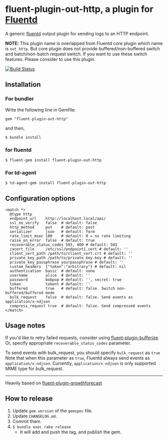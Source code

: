 # fluent-plugin-out-http, a plugin for [Fluentd](http://fluentd.org)

A generic [fluentd][1] output plugin for sending logs to an HTTP endpoint.

**NOTE:** This plugin name is overlapped from Fluentd core plugin which name is `out_http`. But core plugin does not provide buffered/non-buffered switch and batch/non-batch request switch. If you want to use these switch features. Please consider to use this plugin.

[![Build Status](https://travis-ci.org/fluent-plugins-nursery/fluent-plugin-out-http.svg?branch=master)](https://travis-ci.org/fluent-plugins-nursery/fluent-plugin-out-http)

## Installation

### For bundler

Write the following line in Gemfile:

```gemfile
gem "fluent-plugin-out-http"
```

and then,

```console
$ bundle install
```

### for fluentd

```console
$ fluent-gem install fluent-plugin-out-http
```

### For td-agent

```console
$ td-agent-gem install fluent-plugin-out-http
```

## Configuration options

    <match *>
      @type http
      endpoint_url    http://localhost.local/api/
      ssl_no_verify   false  # default: false
      http_method     put    # default: post
      serializer      json   # default: form
      rate_limit_msec 100    # default: 0 = no rate limiting
      raise_on_error  false  # default: true
      recoverable_status_codes 503, 400 # default: 503
      cacert_file     /etc/ssl/endpoint1.cert # default: ''
      client_cert_path /path/to/client_cert.crt # default: ''
      private_key_path /path/to/private_key.key # default: ''
      private_key_passphrase yourpassphrase # default: ''
      custom_headers  {"token":"arbitrary"} # default: nil
      authentication  basic  # default: none
      username        alice  # default: ''
      password        bobpop # default: '', secret: true
      token           tokent # default: ''
      buffered        true   # default: false. Switch non-buffered/buffered mode
      bulk_request    false  # default: false. Send events as application/x-ndjson
      compress_request true  # default: false. Send compressed events
    </match>

## Usage notes

If you'd like to retry failed requests, consider using [fluent-plugin-bufferize][3].
Or, specify appropriate `recoverable_status_codes` parameter.

To send events with bulk_request, you should specify `bulk_request` as `true`
Note that when this parameter as `true`, Fluentd always send events as `application/x-ndjson`.
Currently, `application/x-ndjson` is only supported MIME type for bulk_request.

----

Heavily based on [fluent-plugin-growthforecast][2]

  [1]: http://fluentd.org/
  [2]: https://github.com/tagomoris/fluent-plugin-growthforecast
  [3]: https://github.com/sabottenda/fluent-plugin-bufferize

## How to release

1. Update `gem.version` of the `gemspec` file.
1. Update `CHANGELOG.md`.
1. Commit them.
1. `$ bundle exec rake release`
    * It will add and push the tag, and publish the gem.
